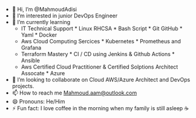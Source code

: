 - 👋 Hi, I’m @MahmoudAdisi
- 👀 I’m interested in junior DevOps Engineer
- 🌱 I’m currently learning 
  * IT Technical Support   * Linux RHCSA  * Bash Script * Git GitHub  * Yaml  * Docker
  * Aws Cloud Computing Sercices   * Kubernetes  * Prometheus and Grafana
  * Terraform Mastery  *  CI / CD using Jenkins & Github Actions    *  Ansible
  *  Aws Certified Cloud Practitioner & Certified Solptions Architect Assocate  *  Azure
- 💞️ I’m looking to collaborate on Cloud AWS/Azure Architect and DevOps projects.  
- 📫 How to reach me Mahmoud.aam@outlook.com 
- 😄 Pronouns: He/Him 
- ⚡ Fun fact: I love coffee in the morning when my family is still asleep ☕



